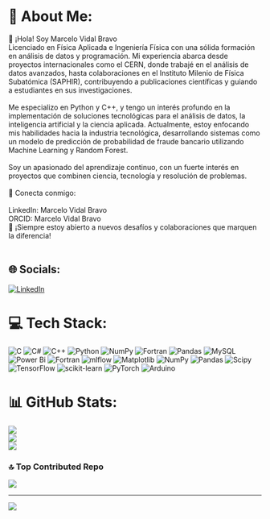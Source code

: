 # 💫 About Me:
👋 ¡Hola! Soy Marcelo Vidal Bravo<br>Licenciado en Física Aplicada e Ingeniería Física con una sólida formación en análisis de datos y programación. Mi experiencia abarca desde proyectos internacionales como el CERN, donde trabajé en el análisis de datos avanzados, hasta colaboraciones en el Instituto Milenio de Física Subatómica (SAPHIR), contribuyendo a publicaciones científicas y guiando a estudiantes en sus investigaciones.<br><br>Me especializo en Python y C++, y tengo un interés profundo en la implementación de soluciones tecnológicas para el análisis de datos, la inteligencia artificial y la ciencia aplicada. Actualmente, estoy enfocando mis habilidades hacia la industria tecnológica, desarrollando sistemas como un modelo de predicción de probabilidad de fraude bancario utilizando Machine Learning y Random Forest.<br><br>Soy un apasionado del aprendizaje continuo, con un fuerte interés en proyectos que combinen ciencia, tecnología y resolución de problemas.<br><br>📌 Conecta conmigo:<br><br>LinkedIn: Marcelo Vidal Bravo<br>ORCID: Marcelo Vidal Bravo<br>🚀 ¡Siempre estoy abierto a nuevos desafíos y colaboraciones que marquen la diferencia!<br><br>


## 🌐 Socials:
[![LinkedIn](https://img.shields.io/badge/LinkedIn-%230077B5.svg?logo=linkedin&logoColor=white)](https://linkedin.com/in/www.linkedin.com/in/marcelo-vidal-bravo) 

# 💻 Tech Stack:
![C](https://img.shields.io/badge/c-%2300599C.svg?style=for-the-badge&logo=c&logoColor=white) ![C#](https://img.shields.io/badge/c%23-%23239120.svg?style=for-the-badge&logo=csharp&logoColor=white) ![C++](https://img.shields.io/badge/c++-%2300599C.svg?style=for-the-badge&logo=c%2B%2B&logoColor=white) ![Python](https://img.shields.io/badge/python-3670A0?style=for-the-badge&logo=python&logoColor=ffdd54) ![NumPy](https://img.shields.io/badge/numpy-%23013243.svg?style=for-the-badge&logo=numpy&logoColor=white) ![Fortran](https://img.shields.io/badge/Fortran-%23734F96.svg?style=for-the-badge&logo=fortran&logoColor=white) ![Pandas](https://img.shields.io/badge/pandas-%23150458.svg?style=for-the-badge&logo=pandas&logoColor=white) ![MySQL](https://img.shields.io/badge/mysql-4479A1.svg?style=for-the-badge&logo=mysql&logoColor=white) ![Power Bi](https://img.shields.io/badge/power_bi-F2C811?style=for-the-badge&logo=powerbi&logoColor=black) ![Fortran](https://img.shields.io/badge/Fortran-%23734F96.svg?style=for-the-badge&logo=fortran&logoColor=white) ![mlflow](https://img.shields.io/badge/mlflow-%23d9ead3.svg?style=for-the-badge&logo=numpy&logoColor=blue) ![Matplotlib](https://img.shields.io/badge/Matplotlib-%23ffffff.svg?style=for-the-badge&logo=Matplotlib&logoColor=black) ![NumPy](https://img.shields.io/badge/numpy-%23013243.svg?style=for-the-badge&logo=numpy&logoColor=white) ![Pandas](https://img.shields.io/badge/pandas-%23150458.svg?style=for-the-badge&logo=pandas&logoColor=white) ![Scipy](https://img.shields.io/badge/SciPy-%230C55A5.svg?style=for-the-badge&logo=scipy&logoColor=%white) ![TensorFlow](https://img.shields.io/badge/TensorFlow-%23FF6F00.svg?style=for-the-badge&logo=TensorFlow&logoColor=white) ![scikit-learn](https://img.shields.io/badge/scikit--learn-%23F7931E.svg?style=for-the-badge&logo=scikit-learn&logoColor=white) ![PyTorch](https://img.shields.io/badge/PyTorch-%23EE4C2C.svg?style=for-the-badge&logo=PyTorch&logoColor=white) ![Arduino](https://img.shields.io/badge/-Arduino-00979D?style=for-the-badge&logo=Arduino&logoColor=white)
# 📊 GitHub Stats:
![](https://github-readme-stats.vercel.app/api?username=vidal7s&theme=cobalt&hide_border=false&include_all_commits=false&count_private=false)<br/>
![](https://github-readme-streak-stats.herokuapp.com/?user=vidal7s&theme=cobalt&hide_border=false)<br/>
![](https://github-readme-stats.vercel.app/api/top-langs/?username=vidal7s&theme=cobalt&hide_border=false&include_all_commits=false&count_private=false&layout=compact)

### 🔝 Top Contributed Repo
![](https://github-contributor-stats.vercel.app/api?username=vidal7s&limit=5&theme=dark&combine_all_yearly_contributions=true)

---
[![](https://visitcount.itsvg.in/api?id=vidal7s&icon=0&color=0)](https://visitcount.itsvg.in)

<!-- Proudly created with GPRM ( https://gprm.itsvg.in ) -->
